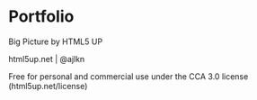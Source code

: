# Portfolio

Big Picture by HTML5 UP

html5up.net | @ajlkn

Free for personal and commercial use under the CCA 3.0 license (html5up.net/license)
